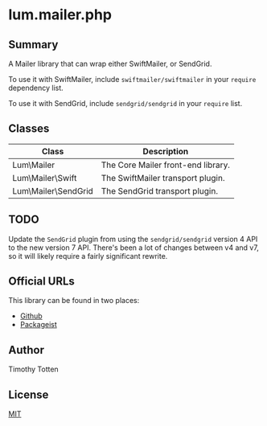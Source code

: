 # lum.mailer.php

## Summary

A Mailer library that can wrap either SwiftMailer, or SendGrid.

To use it with SwiftMailer, include `swiftmailer/swiftmailer` in your
`require` dependency list.

To use it with SendGrid, include `sendgrid/sendgrid` in your `require` list.

## Classes

| Class                   | Description                                       |
| ----------------------- | ------------------------------------------------- |
| Lum\Mailer              | The Core Mailer front-end library.                |
| Lum\Mailer\Swift        | The SwiftMailer transport plugin.                 |
| Lum\Mailer\SendGrid     | The SendGrid transport plugin.                    |

## TODO

Update the `SendGrid` plugin from using the `sendgrid/sendgrid` version 4 API
to the new version 7 API. There's been a lot of changes between v4 and v7, so
it will likely require a fairly significant rewrite.

## Official URLs

This library can be found in two places:

 * [Github](https://github.com/supernovus/lum.mailer.php)
 * [Packageist](https://packagist.org/packages/lum/lum-mailer)

## Author

Timothy Totten

## License

[MIT](https://spdx.org/licenses/MIT.html)
